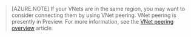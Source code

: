 >[AZURE.NOTE] If your VNets are in the same region, you may want to consider connecting them by using VNet peering. VNet peering is presently in Preview. For more information, see the [VNet peering overview](../articles/virtual-network/virtual-network-peering-overview.md) article.